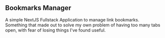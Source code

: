 ## Bookmarks Manager

A simple NextJS Fullstack Application to manage link bookmarks. Something that made out to solve my own problem of having too many tabs open, with fear of losing things I've found useful.
